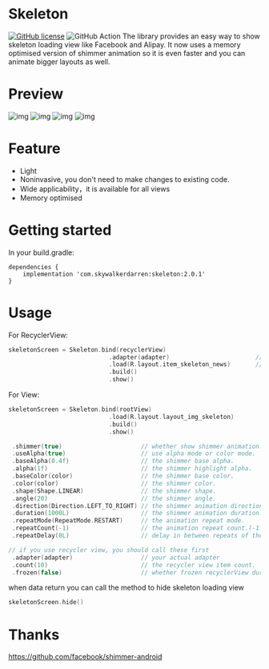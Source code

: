 # Skeleton

[![GitHub license](https://img.shields.io/badge/license-Apache%20License%202.0-blue.svg?style=flat)](http://www.apache.org/licenses/LICENSE-2.0)
![GitHub Action](http://img.shields.io/github/workflow/status/SkywalkerDarren/Skeleton/Android%20CI)
The library provides an easy way to show skeleton loading view like Facebook and Alipay. 
It now uses a memory optimised version of shimmer animation so it is even faster and you can animate bigger layouts as well.

# Preview

![img](screenshots/01.gif)
![img](screenshots/02.gif)
![img](screenshots/03.gif)
![img](screenshots/04.gif)

# Feature

- Light
- Noninvasive, you don't need to make changes to existing code.
- Wide applicability，it is available for all views
- Memory optimised

# Getting started

In your build.gradle:
```
dependencies {
    implementation 'com.skywalkerdarren:skeleton:2.0.1'
}
```


# Usage

For RecyclerView:
```kotlin
skeletonScreen = Skeleton.bind(recyclerView)
                            .adapter(adapter)                        // your actual adapter
                            .load(R.layout.item_skeleton_news)       // skeleton item layout
                            .build()
                            .show()
``` 


For View:
```kotlin
skeletonScreen = Skeleton.bind(rootView)
                            .load(R.layout.layout_img_skeleton)
                            .build()
                            .show()
```


 ```kotlin
  .shimmer(true)                      // whether show shimmer animation.                       default is true
  .useAlpha(true)                     // use alpha mode or color mode.                         default is true
  .baseAlpha(0.4f)                    // the shimmer base alpha.                               default is 0.4f
  .alpha(1f)                          // the shimmer highlight alpha.                          default is 1f
  .baseColor(color)                   // the shimmer base color.                               default is #80878787
  .color(color)                       // the shimmer color.                                    default is #a2878787
  .shape(Shape.LINEAR)                // the shimmer shape.                                    default is Shape.LINEAR
  .angle(20)                          // the shimmer angle.                                    default is 20;
  .direction(Direction.LEFT_TO_RIGHT) // the shimmer animation direction.                      default is Direction.LEFT_TO_RIGHT
  .duration(1000L)                    // the shimmer animation duration.                       default is 1000L
  .repeatMode(RepeatMode.RESTART)     // the animation repeat mode.                            default is RepeatMode.RESTART
  .repeatCount(-1)                    // the animation repeat count.(-1 is infinite)           default is -1
  .repeatDelay(0L)                    // delay in between repeats of the shimmering animation. default is 0L

// if you use recycler view, you should call these first 
  .adapter(adapter)                   // your actual adapter
  .count(10)                          // the recycler view item count.                         default is 10
  .frozen(false)                      // whether frozen recyclerView during skeleton showing   default is true
 ```


when data return you can call the method to hide skeleton loading view 
```kotlin
skeletonScreen.hide()
```


 # Thanks

https://github.com/facebook/shimmer-android
